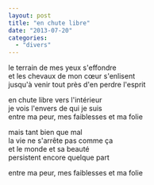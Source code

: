 ```yaml
---
layout: post
title: "en chute libre"
date: "2013-07-20"
categories: 
  - "divers"
---
```


le terrain de mes yeux s'effondre  
et les chevaux de mon cœur s'enlisent  
jusqu'à venir tout près d'en perdre l'esprit

en chute libre vers l'intérieur  
je vois l'envers de qui je suis  
entre ma peur, mes faiblesses et ma folie

mais tant bien que mal  
la vie ne s'arrête pas comme ça  
et le monde et sa beauté  
persistent encore quelque part

entre ma peur, mes faiblesses et ma folie
